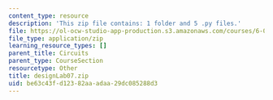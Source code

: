 ```yaml
---
content_type: resource
description: 'This zip file contains: 1 folder and 5 .py files.'
file: https://ol-ocw-studio-app-production.s3.amazonaws.com/courses/6-01sc-introduction-to-electrical-engineering-and-computer-science-i-spring-2011/be63c43fd12382aaadaa29dc085288d3_designLab07.zip
file_type: application/zip
learning_resource_types: []
parent_title: Circuits
parent_type: CourseSection
resourcetype: Other
title: designLab07.zip
uid: be63c43f-d123-82aa-adaa-29dc085288d3
---
```

